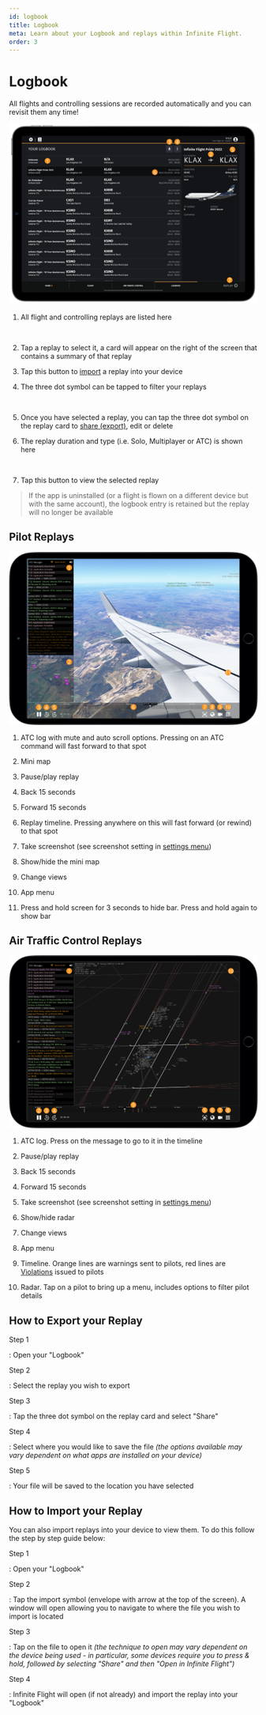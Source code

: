 ```yaml
---
id: logbook
title: Logbook
meta: Learn about your Logbook and replays within Infinite Flight.
order: 3
---
```


# Logbook

All flights and controlling sessions are recorded automatically and you can revisit them any time!



![Logbook](_images/manual/frames/logbook-232-v3.png)

  

1. All flight and controlling replays are listed here

  ​    

2. Tap a replay to select it, a card will appear on the right of the screen that contains a summary of that replay

    

3. Tap this button to [import](/guide/getting-started-guide/home-user-interface/logbook#how-to-import-your-replay) a replay into your device

    

4. The three dot symbol can be tapped to filter your replays 

  ​    

5. Once you have selected a replay, you can tap the three dot symbol on the replay card to [share (export)](/guide/getting-started-guide/home-user-interface/logbook#how-to-export-your-replay), edit or delete

   

6. The replay duration and type (i.e. Solo, Multiplayer or ATC) is shown here

  ​    

7. Tap this button to view the selected replay



> If the app is uninstalled (or a flight is flown on a different device but with the same account), the logbook entry is retained but the replay will no longer be available




## Pilot Replays



 ![Pilot Replay page](_images/manual/frames/replay-pilot.png)



1. ATC log with mute and auto scroll options. Pressing on an ATC command will fast forward to that spot

   

2. Mini map

   

3.  Pause/play replay

   

4. Back 15 seconds

   

5. Forward 15 seconds

   

6. Replay timeline. Pressing anywhere on this will fast forward (or rewind) to that spot

   

7.  Take screenshot (see screenshot setting in [settings menu](/guide/getting-started-guide/home-user-interface/settings#settings))

   

8. Show/hide the mini map

   

9. Change views

   

10. App menu

    

11. Press and hold screen for 3 seconds to hide bar. Press and hold again to show bar

 

## Air Traffic Control Replays



 ![ATC Replay page](_images/manual/frames/replay-atc-1.png)



1. ATC log. Press on the message to go to it in the timeline

   

2. Pause/play replay

   

3. Back 15 seconds

   

4. Forward 15 seconds

   

5. Take screenshot (see screenshot setting in [settings menu](/guide/getting-started-guide/home-user-interface/settings#settings))

   

6. Show/hide radar

   

7. Change views

   

8. App menu

   

9. Timeline. Orange lines are warnings sent to pilots, red lines are [Violations](/guide/getting-started-guide/pilot-user-interface/violations#violations) issued to pilots

   

10. Radar. Tap on a pilot to bring up a menu, includes options to filter pilot details



## How to Export your Replay



Step 1

: Open your "Logbook"



Step 2

: Select the replay you wish to export



Step 3

: Tap the three dot symbol on the replay card and select "Share"



Step 4

: Select where you would like to save the file *(the options available may vary dependent on what apps are installed on your device)*



Step 5

: Your file will be saved to the location you have selected



## How to Import your Replay



You can also import replays into your device to view them. To do this follow the step by step guide below:



Step 1

: Open your "Logbook"



Step 2

: Tap the import symbol (envelope with arrow at the top of the screen). A window will open allowing you to navigate to where the file you wish to import is located



Step 3

: Tap on the file to open it *(the technique to open may vary dependent on the device being used - in particular, some devices require you to press & hold, followed by selecting "Share" and then "Open in Infinite Flight")*



Step 4

: Infinite Flight will open (if not already) and import the replay into your "Logbook"
